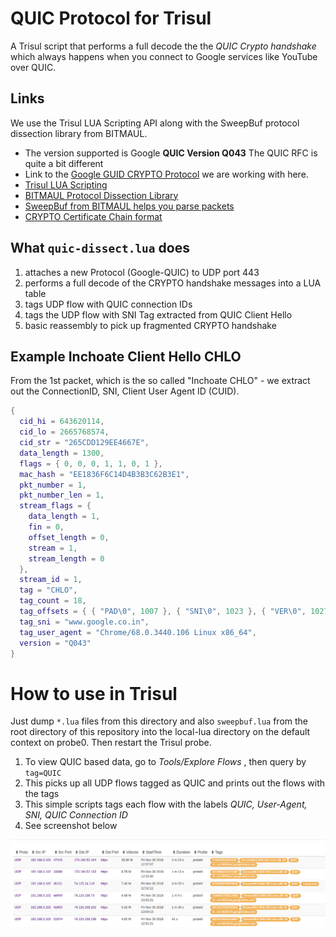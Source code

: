 # QUIC Protocol for Trisul


A Trisul script that performs a full decode the the *QUIC Crypto handshake* which 
always happens when you connect to Google services like YouTube  over QUIC. 

## Links

We use the Trisul LUA Scripting API along with the SweepBuf protocol dissection library from BITMAUL.

* The version supported is Google **QUIC Version Q043**  The QUIC RFC is quite a bit different 
* Link to the [Google GUID CRYPTO Protocol](https://github.com/romain-jacotin/quic/blob/master/doc/QUIC_crypto_protocol.md) we are working with here. 
* [Trisul LUA Scripting](https://www.trisul.org/docs/lua/)
* [BITMAUL Protocol Dissection Library](https://github.com/trisulnsm/bitmaul) 
* [SweepBuf from BITMAUL helps you parse packets](https://github.com/trisulnsm/bitmaul/blob/master/SWEEPBUF.md)
* [CRYPTO Certificate Chain format](https://docs.google.com/document/d/1g5nIXAIkN_Y-7XJW5K45IblHd_L2f5LTaDUDwvZ5L6g/edit#) 



## What `quic-dissect.lua`  does 

   1.  attaches a new Protocol (Google-QUIC) to UDP port 443
   2.  performs a full decode of the CRYPTO handshake messages into a LUA table
   3.  tags UDP flow with QUIC connection IDs
   4.  tags the UDP flow with SNI Tag extracted from QUIC Client Hello 
   5.  basic reassembly to pick up fragmented CRYPTO handshake 



## Example Inchoate Client Hello CHLO 

From the 1st packet, which is the so called "Inchoate CHLO" - we extract out the  ConnectionID, SNI, Client User Agent  ID (CUID).

````lua
{
  cid_hi = 643620114,
  cid_lo = 2665768574,
  cid_str = "265CDD129EE4667E",
  data_length = 1300,
  flags = { 0, 0, 0, 1, 1, 0, 1 },
  mac_hash = "EE1836F6C14D4B3B3C62B3E1",
  pkt_number = 1,
  pkt_number_len = 1,
  stream_flags = {
    data_length = 1,
    fin = 0,
    offset_length = 0,
    stream = 1,
    stream_length = 0
  },
  stream_id = 1,
  tag = "CHLO",
  tag_count = 18,
  tag_offsets = { { "PAD\0", 1007 }, { "SNI\0", 1023 }, { "VER\0", 1027 }, { "CCS\0", 1043 }, { "MSPC", 1047 }, { "UAID", 1080 }, { "TCID", 1084 }, { "PDMD", 1088 }, { "SMHL", 1092 }, { "ICSL", 1096 }, { "NONP", 1128 }, { "MIDS", 1132 }, { "SCLS", 1136 }, { "CSCT", 1136 }, { "COPT", 1136 }, { "IRTT", 1140 }, { "CFCW", 1144 }, { "SFCW", 1148 } },
  tag_sni = "www.google.co.in",
  tag_user_agent = "Chrome/68.0.3440.106 Linux x86_64",
  version = "Q043"
}

````


How to use in Trisul
==========

Just dump `*.lua` files from this directory and also `sweepbuf.lua` from the root directory of this repository into the local-lua directory  on the default context on probe0. Then restart the Trisul probe.

1. To view QUIC based data, go to *Tools/Explore Flows* , then query by `tag=QUIC` 
2. This picks up all UDP flows tagged as QUIC and prints out the flows with the tags
3. This simple scripts tags each flow with the labels _QUIC, User-Agent, SNI, QUIC Connection ID_ 
4. See screenshot below 

![QUIC sample sshot](screenshot.png) 



